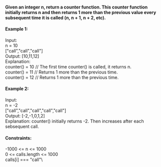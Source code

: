 #### Given an integer n, return a counter function. This counter function initially returns n and then returns 1 more than the previous value every subsequent time it is called (n, n + 1, n + 2, etc).

#### Example 1:

Input: \
n = 10 \
["call","call","call"]\
Output: [10,11,12]\
Explanation: \
counter() = 10 // The first time counter() is called, it returns n.\
counter() = 11 // Returns 1 more than the previous time.\
counter() = 12 // Returns 1 more than the previous time.

#### Example 2:

Input: \
n = -2\
["call","call","call","call","call"]\
Output: [-2,-1,0,1,2]\
Explanation: counter() initially returns -2. Then increases after each sebsequent call.

#### Constraints:

-1000 <= n <= 1000\
0 <= calls.length <= 1000\
calls[i] === "call"\
